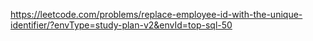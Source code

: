 https://leetcode.com/problems/replace-employee-id-with-the-unique-identifier/?envType=study-plan-v2&envId=top-sql-50
